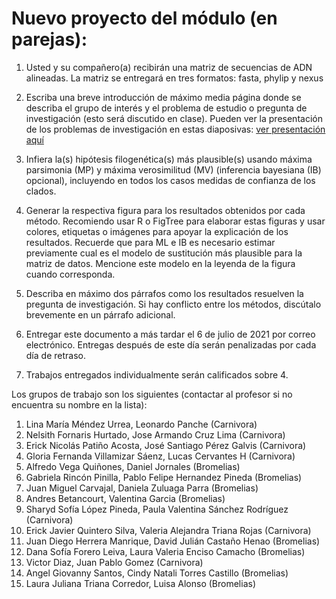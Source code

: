 # Nuevo proyecto del módulo (en parejas):

1. Usted y su compañero(a) recibirán una matriz de secuencias de ADN alineadas. La matriz se entregará en tres formatos: fasta, phylip y nexus

2. Escriba una breve introducción de máximo media página donde se describa el grupo de interés y el problema de estudio o pregunta de investigación (esto será discutido en clase). Pueden ver la presentación de los problemas de investigación en estas diaposivas: [ver presentación aquí](/clase_3/Proyecto.pdf)

3. Infiera la(s) hipótesis filogenética(s) más plausible(s) usando máxima parsimonia (MP) y máxima verosimilitud (MV) (inferencia bayesiana (IB) opcional), incluyendo en todos los casos medidas de confianza de los clados.

4. Generar la respectiva figura para los resultados obtenidos por cada método. Recomiendo usar R o FigTree para elaborar estas figuras y usar colores, etiquetas o imágenes para apoyar la explicación de los resultados. Recuerde que para ML e IB es necesario estimar previamente cual es el modelo de sustitución más plausible para la matriz de datos. Mencione este modelo en la leyenda de la figura cuando corresponda. 

5. Describa en máximo dos párrafos como los resultados resuelven la pregunta de investigación. Si hay conflicto entre los métodos, discútalo brevemente en un párrafo adicional.

6. Entregar este documento a más tardar el 6 de julio de 2021 por correo electrónico. Entregas después de este día serán penalizadas por cada día de retraso.

7. Trabajos entregados individualmente serán calificados sobre 4.

Los grupos de trabajo son los siguientes (contactar al profesor si no encuentra su nombre en la lista):

1. Lina María Méndez Urrea, Leonardo Panche (Carnivora)
2. Nelsith Fornaris Hurtado, Jose Armando Cruz Lima (Carnivora)
3. Erick Nicolás Patiño Acosta, José Santiago Pérez Galvis (Carnivora)
4. Gloria Fernanda Villamizar Sáenz, Lucas Cervantes H (Carnivora)
5. Alfredo Vega Quiñones, Daniel Jornales (Bromelias)
7. Gabriela Rincón Pinilla, Pablo Felipe Hernandez Pineda (Bromelias)
8. Juan Miguel Carvajal, Daniela Zuluaga Parra (Bromelias)
9. Andres Betancourt, Valentina Garcia (Bromelias)
10. Sharyd Sofía López Pineda, Paula Valentina Sánchez Rodríguez (Carnivora)
11. Erick Javier Quintero Silva, Valeria Alejandra Triana Rojas (Carnivora)
12. Juan Diego Herrera Manrique, David Julián Castaño Henao (Bromelias)
13. Dana Sofía Forero Leiva, Laura Valeria Enciso Camacho (Bromelias)
14. Victor Diaz, Juan Pablo Gomez (Carnivora)
15. Angel Giovanny Santos, Cindy Natali Torres Castillo (Bromelias)
16. Laura Juliana Triana Corredor, Luisa Alonso (Bromelias)
